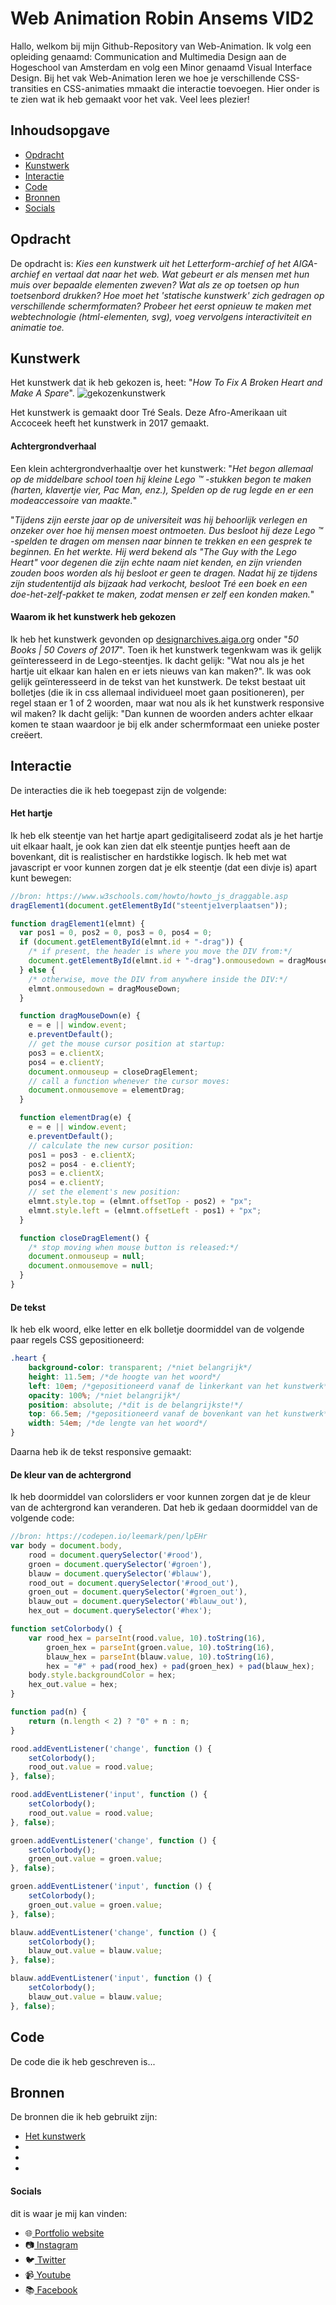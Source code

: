 # Web Animation Robin Ansems VID2 

Hallo, welkom bij mijn Github-Repository van Web-Animation. Ik volg een opleiding genaamd: Communication and Multimedia Design aan de Hogeschool van Amsterdam en volg een Minor genaamd Visual Interface Design. Bij het vak Web-Animation leren we hoe je verschillende CSS-transities en CSS-animaties mmaakt die interactie toevoegen. Hier onder is te zien wat ik heb gemaakt voor het vak. Veel lees plezier!

## Inhoudsopgave

*   [Opdracht](#opdracht)
*   [Kunstwerk](#kunstwerk)
*   [Interactie](#interactie)
*   [Code](#code)
*   [Bronnen](#bronnen)
*   [Socials](#socials)

## Opdracht
De opdracht is:
_Kies een kunstwerk uit het Letterform-archief of het AIGA-archief en vertaal dat naar het web. Wat gebeurt er als mensen met hun muis over bepaalde elementen zweven? Wat als ze op toetsen op hun toetsenbord drukken? Hoe moet het 'statische kunstwerk' zich gedragen op verschillende schermformaten? Probeer het eerst opnieuw te maken met webtechnologie (html-elementen, svg), voeg vervolgens interactiviteit en animatie toe._

## Kunstwerk
Het kunstwerk dat ik heb gekozen is, heet: "_How To Fix A Broken Heart and Make A Spare_".
![gekozenkunstwerk](https://github.com/RobinAnsems/web-animation/blob/master/images/1.jpg)

Het kunstwerk is gemaakt door Tré Seals. Deze Afro-Amerikaan uit Accoceek heeft het kunstwerk in 2017 gemaakt.

#### Achtergrondverhaal
Een klein achtergrondverhaaltje over het kunstwerk: 
"_Het begon allemaal op de middelbare school toen hij kleine Lego ™ -stukken begon te maken (harten, klavertje vier, Pac Man, enz.), Spelden op de rug legde en er een modeaccessoire van maakte._"

"_Tijdens zijn eerste jaar op de universiteit was hij behoorlijk verlegen en onzeker over hoe hij mensen moest ontmoeten. Dus besloot hij deze Lego ™ -spelden te dragen om mensen naar binnen te trekken en een gesprek te beginnen. En het werkte. Hij werd bekend als "The Guy with the Lego Heart" voor degenen die zijn echte naam niet kenden, en zijn vrienden zouden boos worden als hij besloot er geen te dragen. Nadat hij ze tijdens zijn studententijd als bijzaak had verkocht, besloot Tré een boek en een doe-het-zelf-pakket te maken, zodat mensen er zelf een konden maken._"

#### Waarom ik het kunstwerk heb gekozen
Ik heb het kunstwerk gevonden op [designarchives.aiga.org](https://designarchives.aiga.org/#/home) onder "_50 Books | 50 Covers of 2017_". Toen ik het kunstwerk tegenkwam was ik gelijk geïnteresseerd in de Lego-steentjes. Ik dacht gelijk: "Wat nou als je het hartje uit elkaar kan halen en er iets nieuws van kan maken?". Ik was ook gelijk geïnteresseerd in de tekst van het kunstwerk. De tekst bestaat uit bolletjes (die ik in css allemaal individueel moet gaan positioneren), per regel staan er 1 of 2 woorden, maar wat nou als ik het kunstwerk responsive wil maken? Ik dacht gelijk: "Dan kunnen de woorden anders achter elkaar komen te staan waardoor je bij elk ander schermformaat een unieke poster creëert.

## Interactie
De interacties die ik heb toegepast zijn de volgende:

#### Het hartje
Ik heb elk steentje van het hartje apart gedigitaliseerd zodat als je het hartje uit elkaar haalt, je ook kan zien dat elk steentje puntjes heeft aan de bovenkant, dit is realistischer en hardstikke logisch. Ik heb met wat javascript er voor kunnen zorgen dat je elk steentje (dat een divje is) apart kunt bewegen:

```javascript
//bron: https://www.w3schools.com/howto/howto_js_draggable.asp
dragElement1(document.getElementById("steentje1verplaatsen"));

function dragElement1(elmnt) {
  var pos1 = 0, pos2 = 0, pos3 = 0, pos4 = 0;
  if (document.getElementById(elmnt.id + "-drag")) {
    /* if present, the header is where you move the DIV from:*/
    document.getElementById(elmnt.id + "-drag").onmousedown = dragMouseDown;
  } else {
    /* otherwise, move the DIV from anywhere inside the DIV:*/
    elmnt.onmousedown = dragMouseDown;
  }

  function dragMouseDown(e) {
    e = e || window.event;
    e.preventDefault();
    // get the mouse cursor position at startup:
    pos3 = e.clientX;
    pos4 = e.clientY;
    document.onmouseup = closeDragElement;
    // call a function whenever the cursor moves:
    document.onmousemove = elementDrag;
  }

  function elementDrag(e) {
    e = e || window.event;
    e.preventDefault();
    // calculate the new cursor position:
    pos1 = pos3 - e.clientX;
    pos2 = pos4 - e.clientY;
    pos3 = e.clientX;
    pos4 = e.clientY;
    // set the element's new position:
    elmnt.style.top = (elmnt.offsetTop - pos2) + "px";
    elmnt.style.left = (elmnt.offsetLeft - pos1) + "px";
  }

  function closeDragElement() {
    /* stop moving when mouse button is released:*/
    document.onmouseup = null;
    document.onmousemove = null;
  }
}
```

#### De tekst
Ik heb elk woord, elke letter en elk bolletje doormiddel van de volgende paar regels CSS gepositioneerd:

```css
.heart {
    background-color: transparent; /*niet belangrijk*/
    height: 11.5em; /*de hoogte van het woord*/
    left: 10em; /*gepositioneerd vanaf de linkerkant van het kunstwerk*/
    opacity: 100%; /*niet belangrijk*/
    position: absolute; /*dit is de belangrijkste!*/
    top: 66.5em; /*gepositioneerd vanaf de bovenkant van het kunstwerk*/
    width: 54em; /*de lengte van het woord*/
}
```

Daarna heb ik de tekst responsive gemaakt:

#### De kleur van de achtergrond
Ik heb doormiddel van colorsliders er voor kunnen zorgen dat je de kleur van de achtergrond kan veranderen.
Dat heb ik gedaan doormiddel van de volgende code:

```javascript
//bron: https://codepen.io/leemark/pen/lpEHr
var body = document.body,
    rood = document.querySelector('#rood'),
    groen = document.querySelector('#groen'),
    blauw = document.querySelector('#blauw'),
    rood_out = document.querySelector('#rood_out'),
    groen_out = document.querySelector('#groen_out'),
    blauw_out = document.querySelector('#blauw_out'),
    hex_out = document.querySelector('#hex');

function setColorbody() {
    var rood_hex = parseInt(rood.value, 10).toString(16),
        groen_hex = parseInt(groen.value, 10).toString(16),
        blauw_hex = parseInt(blauw.value, 10).toString(16),
        hex = "#" + pad(rood_hex) + pad(groen_hex) + pad(blauw_hex);
    body.style.backgroundColor = hex;
    hex_out.value = hex;
}

function pad(n) {
    return (n.length < 2) ? "0" + n : n;
}

rood.addEventListener('change', function () {
    setColorbody();
    rood_out.value = rood.value;
}, false);

rood.addEventListener('input', function () {
    setColorbody();
    rood_out.value = rood.value;
}, false);

groen.addEventListener('change', function () {
    setColorbody();
    groen_out.value = groen.value;
}, false);

groen.addEventListener('input', function () {
    setColorbody();
    groen_out.value = groen.value;
}, false);

blauw.addEventListener('change', function () {
    setColorbody();
    blauw_out.value = blauw.value;
}, false);

blauw.addEventListener('input', function () {
    setColorbody();
    blauw_out.value = blauw.value;
}, false);
```

## Code
De code die ik heb geschreven is...

## Bronnen
De bronnen die ik heb gebruikt zijn:
* [Het kunstwerk](https://designarchives.aiga.org/#/entries/How%20To%20Fix%20A%20Broken%20Heart%20and%20Make%20A%20Spare/_/detail/relevance/asc/0/7/21926/how-to-fix-a-broken-heart-and-make-a-spare/1)
* []()
* []()
* []()

#### Socials
dit is waar je mij kan vinden:
*   🌐[ Portfolio website](https://robinansems.github.io/index.html)
*   📷[ Instagram](https://www.instagram.com/robinansems/)
*   🐦[ Twitter](https://twitter.com/robinansems)
*   📹[ Youtube](https://www.youtube.com/user/robinansems00)
*   📚[ Facebook](https://www.facebook.com/profile.php?id=100005222555664)




